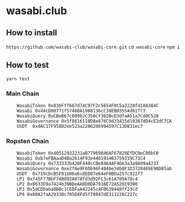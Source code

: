 # wasabi.club

## How to install
`https://github.com/wasabi-club/wasabi-core.git`
`cd wasabi-core`
`npm i`


## How to test
`yarn test`


### Main Chain
```
    WasabiToken 0x836Fff667d74C97F2c5654F0C5a2220f418A384C
    Wasabi 0x44cD00771f57488A1988136cC38EB03554db1f77
    WasabiQuery 0xCBeB67c099b2C358Cf362BcD3dfaA51a7Cd0C528
    WasabiGovernance 0x5f8616118D8e876C9d33415d19387dD4cE2dC7CA
    USDT  0xdAC17F958D2ee523a2206206994597C13D831ec7
```

### Ropsten Chain
```
    WasabiToken 0x40512932231aB77969846AF67828EfDC0eC08bC0
    Wasabi 0xb7eFBAaaD4Ba2614F93e448191463759319C71C4
    WasabiQuery 0x733333b420F440cCBe8464AF4663a3a9A99a4233
    WasabiGovernance 0xe2fAe9F6Db96F404be34b8F1D3728469E90D85ab
    USDT  0x719cDcB5F81b06a6c8ED87e64eF0BDa257c922f7
    LP1 0xf45F77BbF74B892A078fd3d92FC3c61A709A78c4
    LP2 0x8633E9a7424b39BDeAA0D0DA7916E72A52019300
    LP3 0x5dCDDaba0BBc1CEDFaA42245c4F0639448ff23Cd
    LP4 0x00A2faA29330c705D4Fd5f78847dE311226C227c
```

